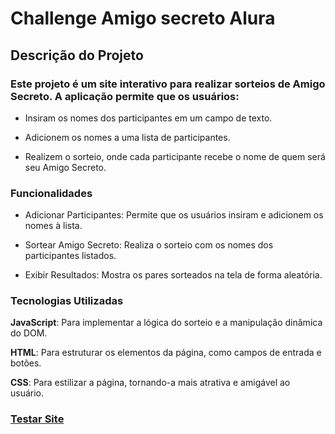 # Challenge Amigo secreto Alura

## Descrição do Projeto

### Este projeto é um site interativo para realizar sorteios de Amigo Secreto. A aplicação permite que os usuários:

* Insiram os nomes dos participantes em um campo de texto.

* Adicionem os nomes a uma lista de participantes.

* Realizem o sorteio, onde cada participante recebe o nome de quem será seu Amigo Secreto.

### Funcionalidades

* Adicionar Participantes: Permite que os usuários insiram e adicionem os nomes à lista.

* Sortear Amigo Secreto: Realiza o sorteio com os nomes dos participantes listados.

* Exibir Resultados: Mostra os pares sorteados na tela de forma aleatória.

### Tecnologias Utilizadas

__JavaScript__: Para implementar a lógica do sorteio e a manipulação dinâmica do DOM.

__HTML__: Para estruturar os elementos da página, como campos de entrada e botões.

__CSS__: Para estilizar a página, tornando-a mais atrativa e amigável ao usuário.

### [Testar Site](https://matthews1337.github.io/amigoSecreto/)
